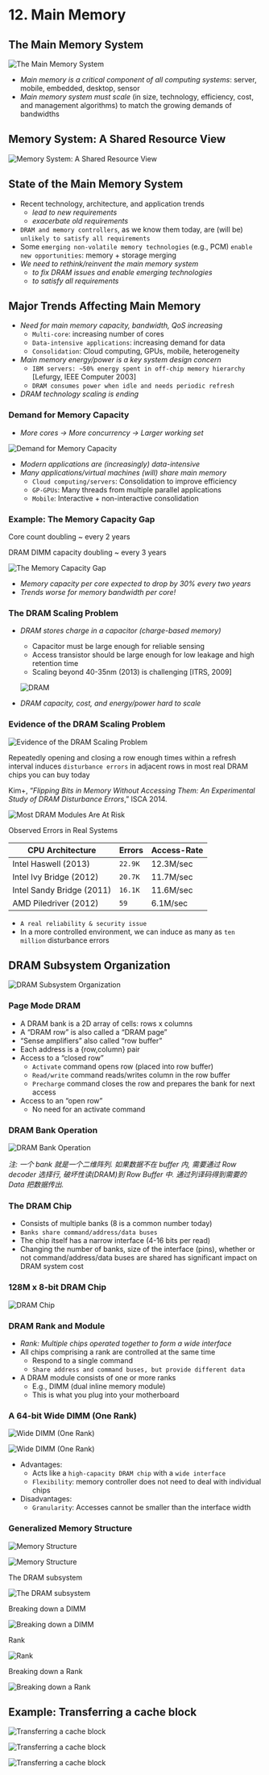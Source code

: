 # 12. Main Memory

## The Main Memory System

![The Main Memory System](https://res.cloudinary.com/dfb5w2ccj/image/upload/v1591587111/notepad/2020-06-08_104817_emi7r3.webp)

- *Main memory is a critical component of all computing systems*: server, mobile, embedded, desktop, sensor
- *Main memory system must scale* (in size, technology, efficiency, cost, and management algorithms) to match the growing demands of bandwidths

## Memory System: A Shared Resource View

![Memory System: A Shared Resource View](https://res.cloudinary.com/dfb5w2ccj/image/upload/v1591587111/notepad/2020-06-08_105038_mwbqsx.webp)

## State of the Main Memory System

- Recent technology, architecture, and application trends
  - *lead to new requirements*
  - *exacerbate old requirements*
- `DRAM and memory controllers`, as we know them today, are (will be) `unlikely to satisfy all requirements`
- Some `emerging non-volatile memory technologies` (e.g., PCM) `enable new opportunities`: memory + storage merging
- *We need to rethink/reinvent the main memory system*
  - *to fix DRAM issues and enable emerging technologies*
  - *to satisfy all requirements*

## Major Trends Affecting Main Memory

- *Need for main memory capacity, bandwidth, QoS increasing*
  - `Multi-core`: increasing number of cores
  - `Data-intensive applications`: increasing demand for data
  - `Consolidation`: Cloud computing, GPUs, mobile, heterogeneity
- *Main memory energy/power is a key system design concern*
  - `IBM servers: ~50% energy spent in off-chip memory hierarchy` [Lefurgy, IEEE Computer 2003]
  - `DRAM consumes power when idle and needs periodic refresh`
- *DRAM technology scaling is ending*

### Demand for Memory Capacity

- *More cores -> More concurrency -> Larger working set*

![Demand for Memory Capacity](https://res.cloudinary.com/dfb5w2ccj/image/upload/v1591587111/notepad/2020-06-08_105557_jg9k5e.webp)

- *Modern applications are (increasingly) data-intensive*
- *Many applications/virtual machines (will) share main memory*
  - `Cloud computing/servers`: Consolidation to improve efficiency
  - `GP-GPUs`: Many threads from multiple parallel applications
  - `Mobile`: Interactive + non-interactive consolidation

### Example: The Memory Capacity Gap

Core count doubling ~ every 2 years

DRAM DIMM capacity doubling ~ every 3 years

![The Memory Capacity Gap](https://res.cloudinary.com/dfb5w2ccj/image/upload/v1591587111/notepad/2020-06-08_105712_xngyjt.webp)

- *Memory capacity per core expected to drop by 30% every two years*
- *Trends worse for memory bandwidth per core!*

### The DRAM Scaling Problem

- *DRAM stores charge in a capacitor (charge-based memory)*
  - Capacitor must be large enough for reliable sensing
  - Access transistor should be large enough for low leakage and high
retention time
  - Scaling beyond 40-35nm (2013) is challenging [ITRS, 2009]

  ![DRAM](https://res.cloudinary.com/dfb5w2ccj/image/upload/v1591587110/notepad/2020-06-08_110147_nfkmgn.webp)

- *DRAM capacity, cost, and energy/power hard to scale*

### Evidence of the DRAM Scaling Problem

![Evidence of the DRAM Scaling Problem](https://res.cloudinary.com/dfb5w2ccj/image/upload/v1591587116/notepad/2020-06-08_110418_jmwqjq.webp)

Repeatedly opening and closing a row enough times within a refresh interval induces `disturbance errors` in adjacent rows in most real DRAM chips you can buy today

Kim+, “*Flipping Bits in Memory Without Accessing Them: An Experimental Study of DRAM Disturbance Errors*,” ISCA 2014.

![Most DRAM Modules Are At Risk](https://res.cloudinary.com/dfb5w2ccj/image/upload/v1591587116/notepad/2020-06-08_110726_hprmd2.webp)

Observed Errors in Real Systems

CPU Architecture | Errors | Access-Rate
-|-|-
Intel Haswell (2013) | `22.9K` | 12.3M/sec
Intel Ivy Bridge (2012) | `20.7K` | 11.7M/sec
Intel Sandy Bridge (2011) | `16.1K` | 11.6M/sec
AMD Piledriver (2012) | `59` | 6.1M/sec

- `A real reliability & security issue`
- In a more controlled environment, we can induce as many as `ten million` disturbance errors

## DRAM Subsystem Organization

![DRAM Subsystem Organization](https://res.cloudinary.com/dfb5w2ccj/image/upload/v1591587115/notepad/2020-06-08_111039_egwxnh.webp)

### Page Mode DRAM

- A DRAM bank is a 2D array of cells: rows x columns
- A “DRAM row” is also called a “DRAM page”
- “Sense amplifiers” also called “row buffer”
- Each address is a {row,column} pair
- Access to a “closed row”
  - `Activate` command opens row (placed into row buffer)
  - `Read/write` command reads/writes column in the row buffer
  - `Precharge` command closes the row and prepares the bank for next access
- Access to an “open row”
  - No need for an activate command

### DRAM Bank Operation

![DRAM Bank Operation](https://res.cloudinary.com/dfb5w2ccj/image/upload/v1591587116/notepad/2020-06-08_111225_uwzxct.webp)

*注: 一个 bank 就是一个二维阵列. 如果数据不在 buffer 内, 需要通过 Row decoder 选择行, 破坏性读(DRAM)到 Row Buffer 中. 通过列译码得到需要的 Data 把数据传出.*

### The DRAM Chip

- Consists of multiple banks (8 is a common number today)
- `Banks share command/address/data buses`
- The chip itself has a narrow interface (4-16 bits per read)
- Changing the number of banks, size of the interface (pins), whether or not command/address/data buses are shared has significant impact on DRAM system cost

### 128M x 8-bit DRAM Chip

![DRAM Chip](https://res.cloudinary.com/dfb5w2ccj/image/upload/v1591587116/notepad/2020-06-08_111722_wda08f.webp)

### DRAM Rank and Module

- *Rank: Multiple chips operated together to form a wide interface*
- All chips comprising a rank are controlled at the same time
  - Respond to a single command
  - `Share address and command buses, but provide different data`
- A DRAM module consists of one or more ranks
  - E.g., DIMM (dual inline memory module)
  - This is what you plug into your motherboard

### A 64-bit Wide DIMM (One Rank)

![Wide DIMM (One Rank)](https://res.cloudinary.com/dfb5w2ccj/image/upload/v1591587122/notepad/2020-06-08_112123_rtrh03.webp)

![Wide DIMM (One Rank)](https://res.cloudinary.com/dfb5w2ccj/image/upload/v1591587123/notepad/2020-06-08_112229_dqlxdk.webp)

- Advantages:
  - Acts like a `high-capacity DRAM chip` with a `wide interface`
  - `Flexibility`: memory controller does not need to deal with individual chips
- Disadvantages:
  - `Granularity`: Accesses cannot be smaller than the interface width

### Generalized Memory Structure

![Memory Structure](https://res.cloudinary.com/dfb5w2ccj/image/upload/v1591587119/notepad/2020-06-08_112420_szz6un.webp)

![Memory Structure](https://res.cloudinary.com/dfb5w2ccj/image/upload/v1591587120/notepad/2020-06-08_112505_vyi8e8.webp)

The DRAM subsystem

![The DRAM subsystem](https://res.cloudinary.com/dfb5w2ccj/image/upload/v1591587121/notepad/2020-06-08_112550_cpbfl3.webp)

Breaking down a DIMM

![Breaking down a DIMM](https://res.cloudinary.com/dfb5w2ccj/image/upload/v1591587134/notepad/2020-06-08_112642_im03vk.webp)

Rank

![Rank](https://res.cloudinary.com/dfb5w2ccj/image/upload/v1591587134/notepad/2020-06-08_112805_df2wgb.webp)

Breaking down a Rank

![Breaking down a Rank](https://res.cloudinary.com/dfb5w2ccj/image/upload/v1591587134/notepad/2020-06-08_112844_lo6cnh.webp)

## Example: Transferring a cache block

![Transferring a cache block](https://res.cloudinary.com/dfb5w2ccj/image/upload/v1591587597/notepad/2020-06-08_113642_q2tilb.webp)

![Transferring a cache block](https://res.cloudinary.com/dfb5w2ccj/image/upload/v1591587597/notepad/2020-06-08_113807_mz8ncb.webp)

![Transferring a cache block](https://res.cloudinary.com/dfb5w2ccj/image/upload/v1591587597/notepad/2020-06-08_113905_keh4uz.webp)
